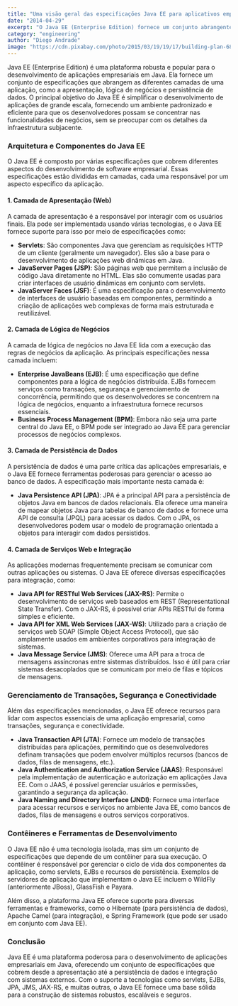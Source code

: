 ```yaml
---
title: "Uma visão geral das especificações Java EE para aplicativos empresariais"
date: "2014-04-29"
excerpt: "O Java EE (Enterprise Edition) fornece um conjunto abrangente de especificações para o desenvolvimento de aplicativos corporativos escaláveis, seguros e robustos em Java."
category: "engineering"
author: "Diego Andrade"
image: "https://cdn.pixabay.com/photo/2015/03/19/19/17/building-plan-681318_1280.jpg"
---
```


Java EE (Enterprise Edition) é uma plataforma robusta e popular para o desenvolvimento de aplicações empresariais em Java. Ela fornece um conjunto de especificações que abrangem as diferentes camadas de uma aplicação, como a apresentação, lógica de negócios e persistência de dados. O principal objetivo do Java EE é simplificar o desenvolvimento de aplicações de grande escala, fornecendo um ambiente padronizado e eficiente para que os desenvolvedores possam se concentrar nas funcionalidades de negócios, sem se preocupar com os detalhes da infraestrutura subjacente.

### Arquitetura e Componentes do Java EE

O Java EE é composto por várias especificações que cobrem diferentes aspectos do desenvolvimento de software empresarial. Essas especificações estão divididas em camadas, cada uma responsável por um aspecto específico da aplicação.

#### 1. **Camada de Apresentação (Web)**

A camada de apresentação é a responsável por interagir com os usuários finais. Ela pode ser implementada usando várias tecnologias, e o Java EE fornece suporte para isso por meio de especificações como:

- **Servlets**: São componentes Java que gerenciam as requisições HTTP de um cliente (geralmente um navegador). Eles são a base para o desenvolvimento de aplicações web dinâmicas em Java.
- **JavaServer Pages (JSP)**: São páginas web que permitem a inclusão de código Java diretamente no HTML. Elas são comumente usadas para criar interfaces de usuário dinâmicas em conjunto com servlets.
- **JavaServer Faces (JSF)**: É uma especificação para o desenvolvimento de interfaces de usuário baseadas em componentes, permitindo a criação de aplicações web complexas de forma mais estruturada e reutilizável.

#### 2. **Camada de Lógica de Negócios**

A camada de lógica de negócios no Java EE lida com a execução das regras de negócios da aplicação. As principais especificações nessa camada incluem:

- **Enterprise JavaBeans (EJB)**: É uma especificação que define componentes para a lógica de negócios distribuída. EJBs fornecem serviços como transações, segurança e gerenciamento de concorrência, permitindo que os desenvolvedores se concentrem na lógica de negócios, enquanto a infraestrutura fornece recursos essenciais.
- **Business Process Management (BPM)**: Embora não seja uma parte central do Java EE, o BPM pode ser integrado ao Java EE para gerenciar processos de negócios complexos.

#### 3. **Camada de Persistência de Dados**

A persistência de dados é uma parte crítica das aplicações empresariais, e o Java EE fornece ferramentas poderosas para gerenciar o acesso ao banco de dados. A especificação mais importante nesta camada é:

- **Java Persistence API (JPA)**: JPA é a principal API para a persistência de objetos Java em bancos de dados relacionais. Ela oferece uma maneira de mapear objetos Java para tabelas de banco de dados e fornece uma API de consulta (JPQL) para acessar os dados. Com o JPA, os desenvolvedores podem usar o modelo de programação orientada a objetos para interagir com dados persistidos.

#### 4. **Camada de Serviços Web e Integração**

As aplicações modernas frequentemente precisam se comunicar com outras aplicações ou sistemas. O Java EE oferece diversas especificações para integração, como:

- **Java API for RESTful Web Services (JAX-RS)**: Permite o desenvolvimento de serviços web baseados em REST (Representational State Transfer). Com o JAX-RS, é possível criar APIs RESTful de forma simples e eficiente.
- **Java API for XML Web Services (JAX-WS)**: Utilizado para a criação de serviços web SOAP (Simple Object Access Protocol), que são amplamente usados em ambientes corporativos para integração de sistemas.
- **Java Message Service (JMS)**: Oferece uma API para a troca de mensagens assíncronas entre sistemas distribuídos. Isso é útil para criar sistemas desacoplados que se comunicam por meio de filas e tópicos de mensagens.

### Gerenciamento de Transações, Segurança e Conectividade

Além das especificações mencionadas, o Java EE oferece recursos para lidar com aspectos essenciais de uma aplicação empresarial, como transações, segurança e conectividade.

- **Java Transaction API (JTA)**: Fornece um modelo de transações distribuídas para aplicações, permitindo que os desenvolvedores definam transações que podem envolver múltiplos recursos (bancos de dados, filas de mensagens, etc.).
- **Java Authentication and Authorization Service (JAAS)**: Responsável pela implementação de autenticação e autorização em aplicações Java EE. Com o JAAS, é possível gerenciar usuários e permissões, garantindo a segurança da aplicação.
- **Java Naming and Directory Interface (JNDI)**: Fornece uma interface para acessar recursos e serviços no ambiente Java EE, como bancos de dados, filas de mensagens e outros serviços corporativos.

### Contêineres e Ferramentas de Desenvolvimento

O Java EE não é uma tecnologia isolada, mas sim um conjunto de especificações que depende de um contêiner para sua execução. O contêiner é responsável por gerenciar o ciclo de vida dos componentes da aplicação, como servlets, EJBs e recursos de persistência. Exemplos de servidores de aplicação que implementam o Java EE incluem o WildFly (anteriormente JBoss), GlassFish e Payara.

Além disso, a plataforma Java EE oferece suporte para diversas ferramentas e frameworks, como o Hibernate (para persistência de dados), Apache Camel (para integração), e Spring Framework (que pode ser usado em conjunto com Java EE).

### Conclusão

Java EE é uma plataforma poderosa para o desenvolvimento de aplicações empresariais em Java, oferecendo um conjunto de especificações que cobrem desde a apresentação até a persistência de dados e integração com sistemas externos. Com o suporte a tecnologias como servlets, EJBs, JPA, JMS, JAX-RS, e muitas outras, o Java EE fornece uma base sólida para a construção de sistemas robustos, escaláveis e seguros.